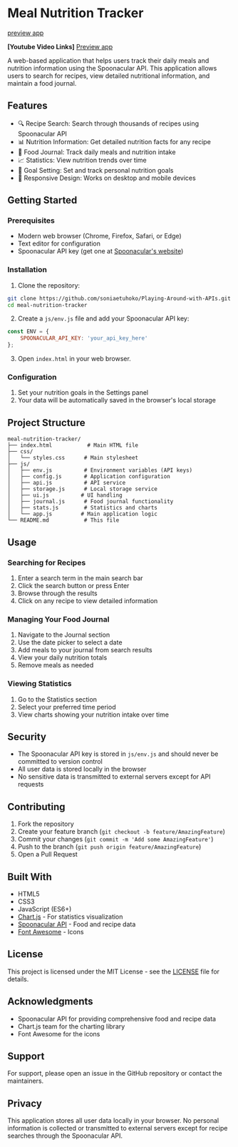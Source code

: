 # Meal Nutrition Tracker
[preview app](https://www.soniadesign.tech)

**[Youtube Video Links]** [Preview app](https://youtu.be/UnqI-7x2faQ)

A web-based application that helps users track their daily meals and nutrition information using the Spoonacular API. This application allows users to search for recipes, view detailed nutritional information, and maintain a food journal.

## Features

- 🔍 Recipe Search: Search through thousands of recipes using Spoonacular API
- 📊 Nutrition Information: Get detailed nutrition facts for any recipe
- 📝 Food Journal: Track daily meals and nutrition intake
- 📈 Statistics: View nutrition trends over time
- 🎯 Goal Setting: Set and track personal nutrition goals
- 📱 Responsive Design: Works on desktop and mobile devices

## Getting Started

### Prerequisites

- Modern web browser (Chrome, Firefox, Safari, or Edge)
- Text editor for configuration
- Spoonacular API key (get one at [Spoonacular's website](https://spoonacular.com/food-api))

### Installation

1. Clone the repository:
```bash
git clone https://github.com/soniaetuhoko/Playing-Around-with-APIs.git
cd meal-nutrition-tracker
```

2. Create a `js/env.js` file and add your Spoonacular API key:
```javascript
const ENV = {
    SPOONACULAR_API_KEY: 'your_api_key_here'
};
```

3. Open `index.html` in your web browser.

### Configuration

1. Set your nutrition goals in the Settings panel
2. Your data will be automatically saved in the browser's local storage

## Project Structure

```
meal-nutrition-tracker/
├── index.html           # Main HTML file
├── css/
│   └── styles.css      # Main stylesheet
├── js/
│   ├── env.js          # Environment variables (API keys)
│   ├── config.js       # Application configuration
│   ├── api.js          # API service
│   ├── storage.js      # Local storage service
│   ├── ui.js          # UI handling
│   ├── journal.js      # Food journal functionality
│   ├── stats.js        # Statistics and charts
│   └── app.js         # Main application logic
└── README.md           # This file
```

## Usage

### Searching for Recipes

1. Enter a search term in the main search bar
2. Click the search button or press Enter
3. Browse through the results
4. Click on any recipe to view detailed information

### Managing Your Food Journal

1. Navigate to the Journal section
2. Use the date picker to select a date
3. Add meals to your journal from search results
4. View your daily nutrition totals
5. Remove meals as needed

### Viewing Statistics

1. Go to the Statistics section
2. Select your preferred time period
3. View charts showing your nutrition intake over time

## Security

- The Spoonacular API key is stored in `js/env.js` and should never be committed to version control
- All user data is stored locally in the browser
- No sensitive data is transmitted to external servers except for API requests

## Contributing

1. Fork the repository
2. Create your feature branch (`git checkout -b feature/AmazingFeature`)
3. Commit your changes (`git commit -m 'Add some AmazingFeature'`)
4. Push to the branch (`git push origin feature/AmazingFeature`)
5. Open a Pull Request

## Built With

- HTML5
- CSS3
- JavaScript (ES6+)
- [Chart.js](https://www.chartjs.org/) - For statistics visualization
- [Spoonacular API](https://spoonacular.com/food-api) - Food and recipe data
- [Font Awesome](https://fontawesome.com/) - Icons

## License

This project is licensed under the MIT License - see the [LICENSE](LICENSE) file for details.

## Acknowledgments

- Spoonacular API for providing comprehensive food and recipe data
- Chart.js team for the charting library
- Font Awesome for the icons

## Support

For support, please open an issue in the GitHub repository or contact the maintainers.

## Privacy

This application stores all user data locally in your browser. No personal information is collected or transmitted to external servers except for recipe searches through the Spoonacular API. 
